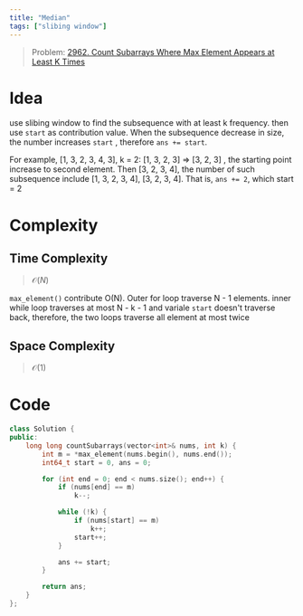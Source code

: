 ```yaml
---
title: "Median" 
tags: ["slibing window"]
---
```


> Problem: [2962. Count Subarrays Where Max Element Appears at Least K Times](https://leetcode.com/problems/count-subarrays-where-max-element-appears-at-least-k-times/description/?envType=daily-question&envId=2024-03-22)

# Idea
use slibing window to find the subsequence with at least k frequency. then use `start` as contribution value. When the subsequence decrease in size, the number increases `start` , therefore `ans += start`.

For example, [1, 3, 2, 3, 4, 3], k = 2:
[1, 3, 2, 3] => [3, 2, 3] , the starting point increase to second element. Then 
[3, 2, 3, 4], the number of such subsequence include [1, 3, 2, 3, 4], [3, 2, 3, 4]. That is, `ans += 2`, which start = 2


# Complexity
## Time Complexity

> $\mathcal{O}(N)$ 

`max_element()` contribute O(N). Outer for loop traverse N - 1 elements. inner while loop traverses at most N - k - 1 and variale `start` doesn't traverse back, therefore, the two loops traverse all element at most twice

## Space Complexity

> $\mathcal{O}(1)$

# Code

```cpp
class Solution {
public:
    long long countSubarrays(vector<int>& nums, int k) {
        int m = *max_element(nums.begin(), nums.end());
        int64_t start = 0, ans = 0;

        for (int end = 0; end < nums.size(); end++) {
            if (nums[end] == m)
                k--;

            while (!k) {
                if (nums[start] == m)
                    k++;
                start++;
            }

            ans += start;
        }

        return ans;
    }
};
```

